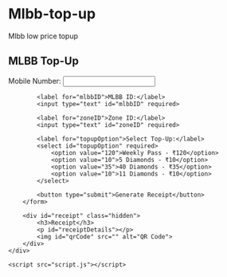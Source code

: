# Mlbb-top-up
Mlbb low price topup
<!DOCTYPE html>
<html lang="en">
<head>
    <meta charset="UTF-8">
    <meta name="viewport" content="width=device-width, initial-scale=1.0">
    <title>MLBB Top-Up</title>
    <link rel="stylesheet" href="styles.css">
</head>
<body>
    <div class="container">
        <h2>MLBB Top-Up</h2>
        <form id="topupForm">
            <label for="mobile">Mobile Number:</label>
            <input type="text" id="mobile" required>

            <label for="mlbbID">MLBB ID:</label>
            <input type="text" id="mlbbID" required>

            <label for="zoneID">Zone ID:</label>
            <input type="text" id="zoneID" required>

            <label for="topupOption">Select Top-Up:</label>
            <select id="topupOption" required>
                <option value="120">Weekly Pass - ₹120</option>
                <option value="10">5 Diamonds - ₹10</option>
                <option value="35">40 Diamonds - ₹35</option>
                <option value="10">11 Diamonds - ₹10</option>
            </select>

            <button type="submit">Generate Receipt</button>
        </form>

        <div id="receipt" class="hidden">
            <h3>Receipt</h3>
            <p id="receiptDetails"></p>
            <img id="qrCode" src="" alt="QR Code">
        </div>
    </div>

    <script src="script.js"></script>
</body>
</html>
